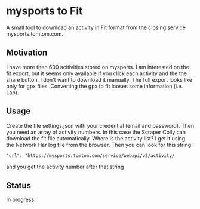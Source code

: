 # mysports to Fit
A small tool to download an activity in Fit format from the closing service mysports.tomtom.com.

## Motivation
I have more then 600 acitivities stored on mysports.
I am interested on the
fit export, but it seems only available if you click each activity and the the share button.
I don't want to download it manually. 
The full export looks like only for gpx files. Converting the gpx to fit looses some information (i.e. Lap).

## Usage
Create the file settings.json with your credential (email and password).
Then you need an array of activity numbers. In this case the Scraper Colly
can download the fit file automatically.
Where is the activity list? I get it using the Network Har log file from the browser.
Then you can look for this string:

    "url": "https://mysports.tomtom.com/service/webapi/v2/activity/
and you get the activity number after that string

## Status
In progress.